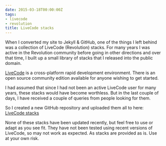 ```yaml
---
date: 2015-03-18T00:00:00Z
tags:
- livecode
- revolution
title: LiveCode stacks
---
```


When I converted my site to Jekyll & GitHub, one of the things I left behind was
a collection of LiveCode (Revolution) stacks. For many years I was active in the
Revolution community before going in other directions and over that time, I
built up a small library of stacks that I released into the public domain.

[LiveCode][2] is a cross-platform rapid development environment. There is an
open source community edition available for anyone wishing to get started.

I had assumed that since I had not been an active LiveCode user for many years,
these stacks would have become worthless. But in the last couple of days, I have
received a couple of queries from people looking for them.

So I created a new GitHub repository and uploaded them all to here: <br>
[LiveCode stacks][1]

None of these stacks have been updated recently, but feel free to use or adapt
as you see fit. They have not been tested using recent versions of LiveCode, so
may not work as expected. As stacks are provided as is. Use at your own risk.

[1]: https://github.com/trozware/rev_stacks
[2]: http://livecode.com
